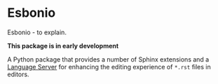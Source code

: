 # Esbonio

Esbonio - to explain.

**This package is in early development**

A Python package that provides a number of Sphinx extensions and a [Language Server]() for enhancing
the editing experience of `*.rst` files in editors.
